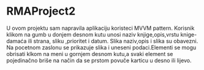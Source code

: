 # RMAProject2
 
U ovom projektu sam napravila aplikaciju koristeci MVVM pattern.
Korisnik klikom na gumb u donjem desnom kutu unosi naziv knjige,opis,vrstu knige-damaća ili strana, sliku ,prioritet i datum.
Slika naziv,opis i slika su obavezni.
Na pocetnom zaslonu se prikazuje slika i uneseni podaci.Elementi se mogu obrisati klkom na meni u gornjem desnom kutu,a svaki element se pojedinačno briše na način da se prstom povuče karticu u desno ili lijevo. 
